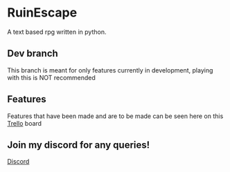 # RuinEscape
A text based rpg written in python.

## Dev branch
This branch is meant for only features currently in development, playing with this is NOT recommended

## Features
Features that have been made and are to be made can be seen here on  this [Trello](https://trello.com/b/UMpW5pRT/ruinescape) board

## Join my discord for any queries!
[Discord](https://discord.gg/AhqUKEq)
